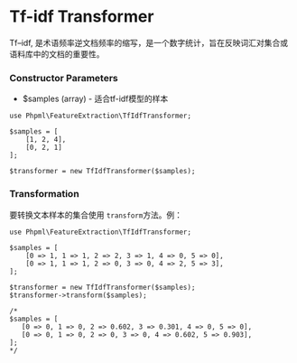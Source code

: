 # Tf-idf Transformer

Tf–idf, 是术语频率逆文档频率的缩写，是一个数字统计，旨在反映词汇对集合或语料库中的文档的重要性。

### Constructor Parameters

* $samples (array) - 适合tf-idf模型的样本

```
use Phpml\FeatureExtraction\TfIdfTransformer;

$samples = [
    [1, 2, 4],
    [0, 2, 1]
];

$transformer = new TfIdfTransformer($samples);
```

### Transformation

要转换文本样本的集合使用 `transform`方法。例：

```
use Phpml\FeatureExtraction\TfIdfTransformer;

$samples = [
    [0 => 1, 1 => 1, 2 => 2, 3 => 1, 4 => 0, 5 => 0],
    [0 => 1, 1 => 1, 2 => 0, 3 => 0, 4 => 2, 5 => 3],
];
        
$transformer = new TfIdfTransformer($samples);
$transformer->transform($samples);

/*
$samples = [
   [0 => 0, 1 => 0, 2 => 0.602, 3 => 0.301, 4 => 0, 5 => 0],
   [0 => 0, 1 => 0, 2 => 0, 3 => 0, 4 => 0.602, 5 => 0.903],
];
*/
        
```

